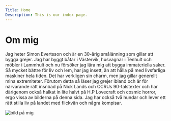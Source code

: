 ```yaml
---
Title: Home
Description: This is our index page.
---
```


Om mig
==========================

Jag heter Simon Evertsson och är en 30-årig smålänning som gillar att bygga grejer. Jag har byggt båtar i Västervik, husvagnar i Tenhult och möbler i Lammhult och nu försöker jag lära mig att bygga immateriella saker. Så mycket bättre för liv och lem, har jag insett, än att hålla på med livsfarliga maskiner hela tiden. Det har verkligen sin charm, men jag gillar generellt mina extremiteter. Förutom detta så läser jag grejer ibland och är för närvarande rätt insnöad på Nick Lands och CCRUs 90-talstexter och har därigenom också halkat in lite halvt på H.P Lovecraft och cosmic horror, ergo vissa av bilderna på denna sida. Jag har också två hundar och lever ett rätt stilla liv på landet med flickvän och några kompisar.   
 
![bild på mig](image/me.jpg "me")
